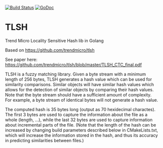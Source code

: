 [![Build Status](https://travis-ci.org/glaslos/tlsh.svg?branch=master)](https://travis-ci.org/glaslos/tlsh)
[![GoDoc](https://godoc.org/github.com/glaslos/tlsh?status.svg)](https://godoc.org/github.com/glaslos/tlsh)

# TLSH
Trend Micro Locality Sensitive Hash lib in Golang

Based on https://github.com/trendmicro/tlsh

See paper here: https://github.com/trendmicro/tlsh/blob/master/TLSH_CTC_final.pdf

TLSH is a fuzzy matching library. Given a byte stream with a minimum length of 256 bytes, TLSH generates a hash value which can be used for similarity comparisons. Similar objects will have similar hash values which allows for the detection of similar objects by comparing their hash values. Note that the byte stream should have a sufficient amount of complexity. For example, a byte stream of identical bytes will not generate a hash value.

The computed hash is 35 bytes long (output as 70 hexidecimal charactes). The first 3 bytes are used to capture the information about the file as a whole (length, ...), while the last 32 bytes are used to capture information about incremental parts of the file. (Note that the length of the hash can be increased by changing build parameters described below in CMakeLists.txt, which will increase the information stored in the hash, and thus its accuracy in predicting similarities between files.)
